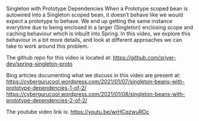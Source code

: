 Singleton with Prototype Dependencies
When a Prototype scoped bean is autowired into a Singleton scoped bean, it doesn’t behave like we would expect a prototype to behave. We end up getting the same instance everytime due to being enclosed in a larger (Singleton) enclosing scope and caching behaviour which is inbuilt into Spring.
In this video, we explore this behaviour in a bit more details, and look at different approaches we can take to work around this problem.

The github repo for this video is located at:
https://github.com/sriyer-dev/spring-singleton-proto

Blog articles documenting what we discuss in this video are present at:
https://cybergurucool.wordpress.com/2021/01/07/singleton-beans-with-prototype-dependencies-1-of-2/
https://cybergurucool.wordpress.com/2021/01/08/singleton-beans-with-prototype-dependencies-2-of-2/

The youtube video link is:
https://youtu.be/wrHCqzwuROc

